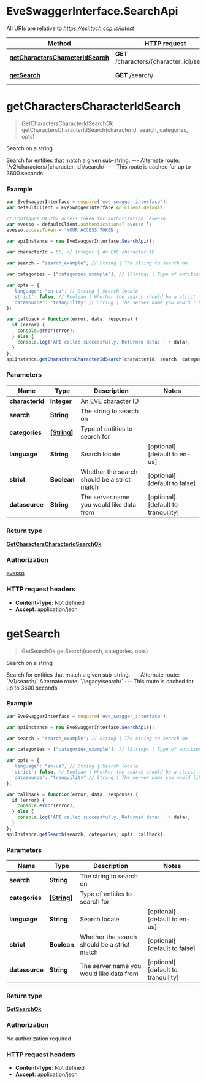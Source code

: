 # EveSwaggerInterface.SearchApi

All URIs are relative to *https://esi.tech.ccp.is/latest*

Method | HTTP request | Description
------------- | ------------- | -------------
[**getCharactersCharacterIdSearch**](SearchApi.md#getCharactersCharacterIdSearch) | **GET** /characters/{character_id}/search/ | Search on a string
[**getSearch**](SearchApi.md#getSearch) | **GET** /search/ | Search on a string


<a name="getCharactersCharacterIdSearch"></a>
# **getCharactersCharacterIdSearch**
> GetCharactersCharacterIdSearchOk getCharactersCharacterIdSearch(characterId, search, categories, opts)

Search on a string

Search for entities that match a given sub-string.  ---  Alternate route: &#x60;/v2/characters/{character_id}/search/&#x60;   ---  This route is cached for up to 3600 seconds

### Example
```javascript
var EveSwaggerInterface = require('eve_swagger_interface');
var defaultClient = EveSwaggerInterface.ApiClient.default;

// Configure OAuth2 access token for authorization: evesso
var evesso = defaultClient.authentications['evesso'];
evesso.accessToken = 'YOUR ACCESS TOKEN';

var apiInstance = new EveSwaggerInterface.SearchApi();

var characterId = 56; // Integer | An EVE character ID

var search = "search_example"; // String | The string to search on

var categories = ["categories_example"]; // [String] | Type of entities to search for

var opts = { 
  'language': "en-us", // String | Search locale
  'strict': false, // Boolean | Whether the search should be a strict match
  'datasource': "tranquility" // String | The server name you would like data from
};

var callback = function(error, data, response) {
  if (error) {
    console.error(error);
  } else {
    console.log('API called successfully. Returned data: ' + data);
  }
};
apiInstance.getCharactersCharacterIdSearch(characterId, search, categories, opts, callback);
```

### Parameters

Name | Type | Description  | Notes
------------- | ------------- | ------------- | -------------
 **characterId** | **Integer**| An EVE character ID | 
 **search** | **String**| The string to search on | 
 **categories** | [**[String]**](String.md)| Type of entities to search for | 
 **language** | **String**| Search locale | [optional] [default to en-us]
 **strict** | **Boolean**| Whether the search should be a strict match | [optional] [default to false]
 **datasource** | **String**| The server name you would like data from | [optional] [default to tranquility]

### Return type

[**GetCharactersCharacterIdSearchOk**](GetCharactersCharacterIdSearchOk.md)

### Authorization

[evesso](../README.md#evesso)

### HTTP request headers

 - **Content-Type**: Not defined
 - **Accept**: application/json

<a name="getSearch"></a>
# **getSearch**
> GetSearchOk getSearch(search, categories, opts)

Search on a string

Search for entities that match a given sub-string.  ---  Alternate route: &#x60;/v1/search/&#x60;  Alternate route: &#x60;/legacy/search/&#x60;   ---  This route is cached for up to 3600 seconds

### Example
```javascript
var EveSwaggerInterface = require('eve_swagger_interface');

var apiInstance = new EveSwaggerInterface.SearchApi();

var search = "search_example"; // String | The string to search on

var categories = ["categories_example"]; // [String] | Type of entities to search for

var opts = { 
  'language': "en-us", // String | Search locale
  'strict': false, // Boolean | Whether the search should be a strict match
  'datasource': "tranquility" // String | The server name you would like data from
};

var callback = function(error, data, response) {
  if (error) {
    console.error(error);
  } else {
    console.log('API called successfully. Returned data: ' + data);
  }
};
apiInstance.getSearch(search, categories, opts, callback);
```

### Parameters

Name | Type | Description  | Notes
------------- | ------------- | ------------- | -------------
 **search** | **String**| The string to search on | 
 **categories** | [**[String]**](String.md)| Type of entities to search for | 
 **language** | **String**| Search locale | [optional] [default to en-us]
 **strict** | **Boolean**| Whether the search should be a strict match | [optional] [default to false]
 **datasource** | **String**| The server name you would like data from | [optional] [default to tranquility]

### Return type

[**GetSearchOk**](GetSearchOk.md)

### Authorization

No authorization required

### HTTP request headers

 - **Content-Type**: Not defined
 - **Accept**: application/json

